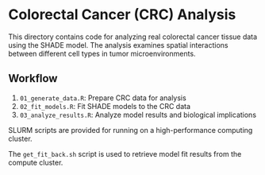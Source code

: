 # Colorectal Cancer (CRC) Analysis

This directory contains code for analyzing real colorectal cancer tissue data using the SHADE model. The analysis examines spatial interactions between different cell types in tumor microenvironments.

## Workflow

1. `01_generate_data.R`: Prepare CRC data for analysis
2. `02_fit_models.R`: Fit SHADE models to the CRC data
3. `03_analyze_results.R`: Analyze model results and biological implications

SLURM scripts are provided for running on a high-performance computing cluster.

The `get_fit_back.sh` script is used to retrieve model fit results from the compute cluster.